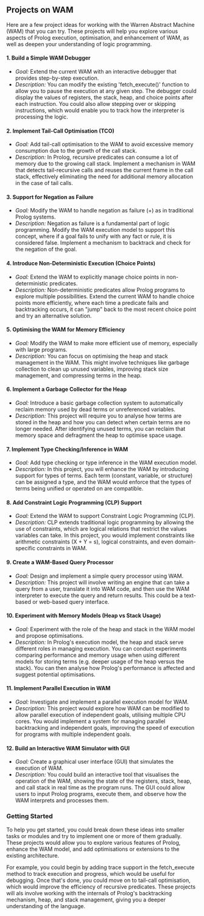 
## Projects on WAM

Here are a few project ideas for working with the Warren Abstract Machine (WAM) that you can try.
These projects will help you explore various aspects of Prolog execution, optimisation,
and enhancement of WAM, as well as deepen your understanding of logic programming.

#### 1. Build a Simple WAM Debugger
- *Goal:* Extend the current WAM with an interactive debugger that provides step-by-step execution.
- *Description:* You can modify the existing 'fetch_execute()' function to allow you to pause the
  execution at any given step. The debugger could display the values of registers, the stack, heap,
  and choice points after each instruction. You could also allow stepping over or skipping instructions,
  which would enable you to track how the interpreter is processing the logic.

#### 2. Implement Tail-Call Optimisation (TCO)
- *Goal:* Add tail-call optimisation to the WAM to avoid excessive memory consumption due to the growth
  of the call stack.
- *Description:* In Prolog, recursive predicates can consume a lot of memory due to the growing call
  stack. Implement a mechanism in WAM that detects tail-recursive calls and reuses the current frame
  in the call stack, effectively eliminating the need for additional memory allocation in the case of
  tail calls.

#### 3. Support for Negation as Failure
- *Goal:* Modify the WAM to handle negation as failure (\+) as in traditional Prolog systems.
- *Description:* Negation as failure is a fundamental part of logic programming. Modify the WAM execution
  model to support this concept, where if a goal fails to unify with any fact or rule, it is considered
  false. Implement a mechanism to backtrack and check for the negation of the goal.

#### 4. Introduce Non-Deterministic Execution (Choice Points)
- *Goal:* Extend the WAM to explicitly manage choice points in non-deterministic predicates.
- *Description:* Non-deterministic predicates allow Prolog programs to explore multiple possibilities.
  Extend the current WAM to handle choice points more efficiently, where each time a predicate fails
  and backtracking occurs, it can "jump" back to the most recent choice point and try an alternative solution.

#### 5. Optimising the WAM for Memory Efficiency
- *Goal:* Modify the WAM to make more efficient use of memory, especially with large programs.
- *Description:* You can focus on optimising the heap and stack management in the WAM. This might involve
  techniques like garbage collection to clean up unused variables, improving stack size management,
  and compressing terms in the heap.

#### 6. Implement a Garbage Collector for the Heap
- *Goal:* Introduce a basic garbage collection system to automatically reclaim memory used by dead
  terms or unreferenced variables.
- *Description:* This project will require you to analyse how terms are stored in the heap and how you
  can detect when certain terms are no longer needed. After identifying unused terms, you can reclaim
  that memory space and defragment the heap to optimise space usage.

#### 7. Implement Type Checking/Inference in WAM
- *Goal:* Add type checking or type inference in the WAM execution model.
- *Description:* In this project, you will enhance the WAM by introducing support for types of terms.
  Each term (constant, variable, or structure) can be assigned a type, and the WAM would enforce that
  the types of terms being unified or operated on are compatible.

#### 8. Add Constraint Logic Programming (CLP) Support
- *Goal:* Extend the WAM to support Constraint Logic Programming (CLP).
- *Description:* CLP extends traditional logic programming by allowing the use of constraints, which are
  logical relations that restrict the values variables can take. In this project, you would implement
  constraints like arithmetic constraints (X + Y = s), logical constraints, and even domain-specific
  constraints in WAM.

#### 9. Create a WAM-Based Query Processor
- *Goal:* Design and implement a simple query processor using WAM.
- *Description:* This project will involve writing an engine that can take a query from a user, translate
  it into WAM code, and then use the WAM interpreter to execute the query and return results. This could
  be a text-based or web-based query interface.

#### 10. Experiment with Memory Models (Heap vs Stack Usage)
- *Goal:* Experiment with the role of the heap and stack in the WAM model and propose optimisations.
- *Description:* In Prolog's execution model, the heap and stack serve different roles in managing
  execution. You can conduct experiments comparing performance and memory usage when using different
  models for storing terms (e.g. deeper usage of the heap versus the stack). You can then analyse
  how Prolog's performance is affected and suggest potential optimisations.

#### 11. Implement Parallel Execution in WAM
- *Goal:* Investigate and implement a parallel execution model for WAM.
- *Description:* This project would explore how WAM can be modified to allow parallel execution of
  independent goals, utilising multiple CPU cores. You would implement a system for managing parallel
  backtracking and independent goals, improving the speed of execution for programs with multiple
  independent goals.

#### 12. Build an Interactive WAM Simulator with GUI
- *Goal:* Create a graphical user interface (GUI) that simulates the execution of WAM.
- *Description:* You could build an interactive tool that visualises the operation of the WAM, showing
  the state of the registers, stack, heap, and call stack in real time as the program runs. The GUI
  could allow users to input Prolog programs, execute them, and observe how the WAM interprets and
  processes them.


### Getting Started

To help you get started, you could break down these ideas into smaller tasks or modules and
try to implement one or more of them gradually. These projects would allow you to explore
various features of Prolog, enhance the WAM model, and add optimisations or extensions to the
existing architecture.

For example, you could begin by adding trace support in the fetch_execute method to track execution
and progress, which would be useful for debugging. Once that's done, you could move on to tail-call
optimisation, which would improve the efficiency of recursive predicates. These projects will als
involve working with the internals of Prolog's backtracking mechanism, heap, and stack management,
giving you a deeper understanding of the language.

